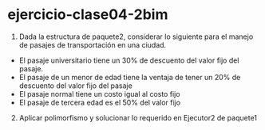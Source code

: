 # ejercicio-clase04-2bim

1. Dada la estructura de paquete2, considerar lo siguiente para el manejo de pasajes de transportación en una ciudad.

- El pasaje universitario tiene un 30% de descuento del valor fijo del pasaje.
- El pasaje de un menor de edad tiene la ventaja de tener un 20% de descuento  del valor fijo del pasaje
- El pasaje normal tiene un costo igual al costo fijo
- El pasaje de tercera edad es el 50% del valor fijo

2. Aplicar polimorfismo y solucionar lo requerido en Ejecutor2 de paquete1
